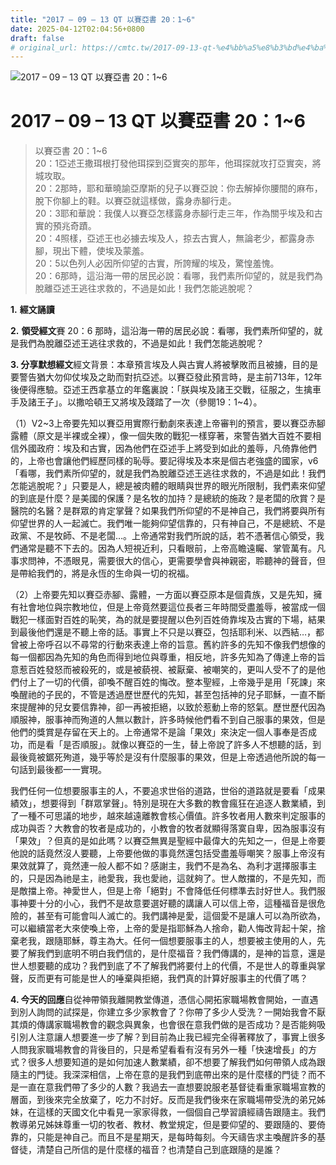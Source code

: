 ```yaml
---
title: "2017 – 09 – 13 QT 以賽亞書 20：1~6"
date: 2025-04-12T02:04:56+0800
draft: false
# original_url: https://cmtc.tw/2017-09-13-qt-%e4%bb%a5%e8%b3%bd%e4%ba%9e%e6%9b%b8-20%ef%bc%9a16
---
```


![2017 – 09 – 13 QT 以賽亞書 20：1~6](/images/qt.jpg   "2017 – 09 – 13 QT 以賽亞書 20：1~6")

# 2017 – 09 – 13 QT 以賽亞書 20：1~6

> 以賽亞書 20：1~6  
> 20：1亞述王撒珥根打發他珥探到亞實突的那年，他珥探就攻打亞實突，將城攻取。  
> 20：2那時，耶和華曉諭亞摩斯的兒子以賽亞說：你去解掉你腰間的麻布，脫下你腳上的鞋。以賽亞就這樣做，露身赤腳行走。  
> 20：3耶和華說：我僕人以賽亞怎樣露身赤腳行走三年，作為關乎埃及和古實的預兆奇蹟。  
> 20：4照樣，亞述王也必擄去埃及人，掠去古實人，無論老少，都露身赤腳，現出下體，使埃及蒙羞。  
> 20：5以色列人必因所仰望的古實，所誇耀的埃及，驚惶羞愧。  
> 20：6那時，這沿海一帶的居民必說：看哪，我們素所仰望的，就是我們為脫離亞述王逃往求救的，不過是如此！我們怎能逃脫呢？

**1.** **經文誦讀**

**2.** **領受經文**賽 20：6 那時，這沿海一帶的居民必說：看哪，我們素所仰望的，就是我們為脫離亞述王逃往求救的，不過是如此！我們怎能逃脫呢？

**3. 分享默想經文**經文背景：本章預言埃及人與古實人將被擊敗而且被擄，目的是要警告猶大勿仰仗埃及之助而對抗亞述。以賽亞發此預言時，是主前713年，12年後便得應驗。亞述王西拿基立的年鑑裏說：「朕與埃及諸王交戰，征服之，生擒車手及諸王子」。以撒哈頓王又將埃及踐踏了一次（參閱19：1~4）。

（1）V2~3上帝要先知以賽亞用實際行動劇來表達上帝審判的預言，要以賽亞赤腳露體（原文是半裸或全裸），像一個失敗的戰犯一樣穿著，來警告猶大百姓不要相信外國政府：埃及和古實，因為他們在亞述手上將受到如此的羞辱，凡倚靠他們的，上帝也會讓他們經歷同樣的恥辱。要記得埃及本來是個古老強盛的國家，v6「看哪，我們素所仰望的，就是我們為脫離亞述王逃往求救的，不過是如此！我們怎能逃脫呢？」只要是人，總是被肉體的眼睛與世界的眼光所限制，我們素來仰望的到底是什麼？是美國的保護？是名牧的加持？是總統的施政？是老闆的欣賞？是醫院的名醫？是群眾的肯定掌聲？如果我們所仰望的不是神自己，我們將要與所有仰望世界的人一起滅亡。我們唯一能夠仰望信靠的，只有神自己，不是總統、不是政黨、不是牧師、不是老闆…。上帝通常對我們所說的話，若不憑著信心領受，我們通常是聽不下去的。因為人短視近利，只看眼前，上帝高瞻遠矚、掌管萬有。凡事求問神，不憑眼見，需要很大的信心，更需要學會與神親密，聆聽神的聲音，但是帶給我們的，將是永恆的生命與一切的祝福。

（2）上帝要先知以賽亞赤腳、露體，一方面以賽亞原本是個貴族，又是先知，擁有社會地位與宗教地位，但是上帝竟然要這位長者三年時間受盡羞辱，被當成一個戰犯一樣面對百姓的恥笑，為的就是要提醒以色列百姓倚靠埃及古實的下場，結果到最後他們還是不聽上帝的話。事實上不只是以賽亞，包括耶利米、以西結…，都曾被上帝呼召以不尋常的行動來表達上帝的旨意。舊約許多的先知不像我們想像的每一個都因為先知的角色而得到地位與尊重，相反地，許多先知為了傳達上帝的旨意惹百姓發怒而被殺死的，或是被藐視、被厭棄、被嘲笑的，更叫人受不了的是他們付上了一切的代價，卻喚不醒百姓的悔改。整本聖經，上帝幾乎是用「死諫」來喚醒祂的子民的，不管是透過歷世歷代的先知，甚至包括神的兒子耶穌，一直不斷來提醒神的兒女要信靠神，卻一再被拒絕，以致於惹動上帝的怒氣。歷世歷代因為順服神，服事神而殉道的人無以數計，許多時候他們看不到自己服事的果效，但是他們的獎賞是存留在天上的。上帝通常不是論「果效」來決定一個人事奉是否成功，而是看「是否順服」。就像以賽亞的一生，替上帝說了許多人不想聽的話，到最後竟被鋸死殉道，幾乎等於是沒有什麼服事的果效，但是上帝透過他所說的每一句話到最後都一一實現。

我們任何一位想要服事主的人，不要追求世俗的道路，世俗的道路就是要看「成果績效」，想要得到「群眾掌聲」。特別是現在大多數的教會瘋狂在追逐人數業績，到了一種不可思議的地步，越來越遠離教會核心價值。許多牧者用人數來判定服事的成功與否？大教會的牧者是成功的，小教會的牧者就顯得落寞自卑，因為服事沒有「果效」？但真的是如此嗎？以賽亞無異是聖經中最偉大的先知之一，但是上帝要他說的話竟然沒人要聽，上帝要他做的事竟然還包括受盡羞辱嘲笑？服事上帝沒有果效就算了，竟然連一般人都不如？感謝主，我們不是為名、為利才選擇服事主的，只是因為祂是主，祂愛我，我也愛祂，這就夠了。世人敵擋的，不是先知，而是敵擋上帝。神愛世人，但是上帝「絕對」不會降低任何標準去討好世人。我們服事神要十分的小心，我們不是故意要選好聽的講讓人可以信上帝，這種福音是很危險的，甚至有可能會叫人滅亡的。我們講神是愛，這個愛不是讓人可以為所欲為，可以繼續當老大來使喚上帝，上帝的愛是指耶穌為人捨命，勸人悔改背起十架，捨棄老我，跟隨耶穌，尊主為大。任何一個想要服事主的人，想要被主使用的人，先要了解我們到底明不明白我們信的，是什麼福音？我們傳講的，是神的旨意，還是世人想要聽的成功？我們到底了不了解我們將要付上的代價，不是世人的尊重與掌聲，反而更有可能是世人的唾棄與拒絕，我們真的計算好服事主的代價了嗎？

**4. 今天的回應**自從神帶領我離開教堂傳道，憑信心開拓家職場教會開始，一直遇到別人詢問的試探是，你建立多少家教會了？你帶了多少人受洗？一開始我會不厭其煩的傳講家職場教會的觀念與異象，也會很在意我們做的是否成功？是否能夠吸引別人注意讓人想要進一步了解？到目前為止我已經完全得著釋放了，事實上很多人問我家職場教會的背後目的，只是希望看看有沒有另外一種「快速增長」的方式？很多人想要知道的是如何加速人數業績，卻不想要了解我們如何帶領人成為跟隨主的門徒。我深深相信，上帝在意的是我們到底帶出來的是什麼樣的門徒？而不是一直在意我們帶了多少的人數？我過去一直想要說服老基督徒看重家職場宣教的層面，到後來完全放棄了，吃力不討好。反而是我們後來在家職場帶受洗的弟兄姊妹，在這樣的天國文化中看見一家家得救，一個個自己學習讀經禱告跟隨主。我們教導弟兄姊妹尊重一切的牧者、教材、教堂規定，但是要仰望的、要跟隨的、要倚靠的，只能是神自己。而且不是星期天，是每時每刻。今天禱告求主喚醒許多的基督徒，清楚自己所信的是什麼樣的福音？也清楚自己到底跟隨的是誰？